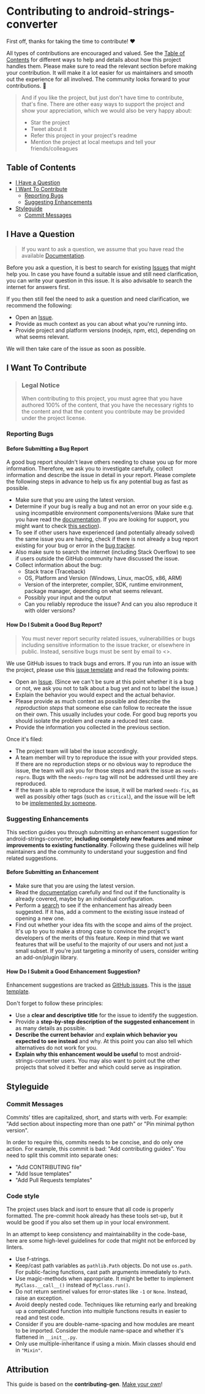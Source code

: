 <!-- omit in toc -->
# Contributing to android-strings-converter

First off, thanks for taking the time to contribute! ❤️

All types of contributions are encouraged and valued. See the [Table of Contents](#table-of-contents) for different ways to help and details about how this project handles them. Please make sure to read the relevant section before making your contribution. It will make it a lot easier for us maintainers and smooth out the experience for all involved. The community looks forward to your contributions. 🎉

> And if you like the project, but just don't have time to contribute, that's fine. There are other easy ways to support the project and show your appreciation, which we would also be very happy about:
> - Star the project
> - Tweet about it
> - Refer this project in your project's readme
> - Mention the project at local meetups and tell your friends/colleagues

<!-- omit in toc -->
## Table of Contents

- [I Have a Question](#i-have-a-question)
- [I Want To Contribute](#i-want-to-contribute)
  - [Reporting Bugs](#reporting-bugs)
  - [Suggesting Enhancements](#suggesting-enhancements)
- [Styleguide](#styleguide)
  - [Commit Messages](#commit-messages)



## I Have a Question

> If you want to ask a question, we assume that you have read the available [Documentation](https://github.com/HenestrosaConH/android-strings-converter/blob/main/README.md).

Before you ask a question, it is best to search for existing [Issues](https://github.com/HenestrosaConH/android-strings-converter/issues) that might help you. In case you have found a suitable issue and still need clarification, you can write your question in this issue. It is also advisable to search the internet for answers first.

If you then still feel the need to ask a question and need clarification, we recommend the following:

- Open an [Issue](https://github.com/HenestrosaConH/android-strings-converter/issues/new).
- Provide as much context as you can about what you're running into.
- Provide project and platform versions (nodejs, npm, etc), depending on what seems relevant.

We will then take care of the issue as soon as possible.

<!--
You might want to create a separate issue tag for questions and include it in this description. People should then tag their issues accordingly.

Depending on how large the project is, you may want to outsource the questioning, e.g. to Stack Overflow or Gitter. You may add additional contact and information possibilities:
- IRC
- Slack
- Gitter
- Stack Overflow tag
- Blog
- FAQ
- Roadmap
- E-Mail List
- Forum
-->

## I Want To Contribute

> ### Legal Notice <!-- omit in toc -->
> When contributing to this project, you must agree that you have authored 100% of the content, that you have the necessary rights to the content and that the content you contribute may be provided under the project license.

### Reporting Bugs

<!-- omit in toc -->
#### Before Submitting a Bug Report

A good bug report shouldn't leave others needing to chase you up for more information. Therefore, we ask you to investigate carefully, collect information and describe the issue in detail in your report. Please complete the following steps in advance to help us fix any potential bug as fast as possible.

- Make sure that you are using the latest version.
- Determine if your bug is really a bug and not an error on your side e.g. using incompatible environment components/versions (Make sure that you have read the [documentation](https://github.com/HenestrosaConH/android-strings-converter/blob/main/README.md). If you are looking for support, you might want to check [this section](#i-have-a-question)).
- To see if other users have experienced (and potentially already solved) the same issue you are having, check if there is not already a bug report existing for your bug or error in the [bug tracker](https://github.com/HenestrosaConH/android-strings-converterissues?q=label%3Abug).
- Also make sure to search the internet (including Stack Overflow) to see if users outside the GitHub community have discussed the issue.
- Collect information about the bug:
  - Stack trace (Traceback)
  - OS, Platform and Version (Windows, Linux, macOS, x86, ARM)
  - Version of the interpreter, compiler, SDK, runtime environment, package manager, depending on what seems relevant.
  - Possibly your input and the output
  - Can you reliably reproduce the issue? And can you also reproduce it with older versions?

<!-- omit in toc -->
#### How Do I Submit a Good Bug Report?

> You must never report security related issues, vulnerabilities or bugs including sensitive information to the issue tracker, or elsewhere in public. Instead, sensitive bugs must be sent by email to <>.
<!-- You may add a PGP key to allow the messages to be sent encrypted as well. -->

We use GitHub issues to track bugs and errors. If you run into an issue with the project, please use this [issue template](https://github.com/HenestrosaConH/android-strings-converter/tree/main/.github/workflows/ISSUE_TEMPLATE.md) and read the following points:

- Open an [Issue](https://github.com/HenestrosaConH/android-strings-converter/issues/new). (Since we can't be sure at this point whether it is a bug or not, we ask you not to talk about a bug yet and not to label the issue.)
- Explain the behavior you would expect and the actual behavior.
- Please provide as much context as possible and describe the *reproduction steps* that someone else can follow to recreate the issue on their own. This usually includes your code. For good bug reports you should isolate the problem and create a reduced test case.
- Provide the information you collected in the previous section.

Once it's filed:

- The project team will label the issue accordingly.
- A team member will try to reproduce the issue with your provided steps. If there are no reproduction steps or no obvious way to reproduce the issue, the team will ask you for those steps and mark the issue as `needs-repro`. Bugs with the `needs-repro` tag will not be addressed until they are reproduced.
- If the team is able to reproduce the issue, it will be marked `needs-fix`, as well as possibly other tags (such as `critical`), and the issue will be left to be [implemented by someone](#your-first-code-contribution).

<!-- You might want to create an issue template for bugs and errors that can be used as a guide and that defines the structure of the information to be included. If you do so, reference it here in the description. -->


### Suggesting Enhancements

This section guides you through submitting an enhancement suggestion for android-strings-converter, **including completely new features and minor improvements to existing functionality**. Following these guidelines will help maintainers and the community to understand your suggestion and find related suggestions.

<!-- omit in toc -->
#### Before Submitting an Enhancement

- Make sure that you are using the latest version.
- Read the [documentation](https://github.com/HenestrosaConH/android-strings-converter/blob/main/README.md) carefully and find out if the functionality is already covered, maybe by an individual configuration.
- Perform a [search](https://github.com/HenestrosaConH/android-strings-converter/issues) to see if the enhancement has already been suggested. If it has, add a comment to the existing issue instead of opening a new one.
- Find out whether your idea fits with the scope and aims of the project. It's up to you to make a strong case to convince the project's developers of the merits of this feature. Keep in mind that we want features that will be useful to the majority of our users and not just a small subset. If you're just targeting a minority of users, consider writing an add-on/plugin library.

<!-- omit in toc -->
#### How Do I Submit a Good Enhancement Suggestion?

Enhancement suggestions are tracked as [GitHub issues](https://github.com/HenestrosaConH/android-strings-converter/issues). This is the [issue template](https://github.com/HenestrosaConH/android-strings-converter/tree/main/.github/workflows/ISSUE_TEMPLATE.md). 

Don't forget to follow these principles: 

- Use a **clear and descriptive title** for the issue to identify the suggestion.
- Provide a **step-by-step description of the suggested enhancement** in as many details as possible.
- **Describe the current behavior** and **explain which behavior you expected to see instead** and why. At this point you can also tell which alternatives do not work for you.
- **Explain why this enhancement would be useful** to most android-strings-converter users. You may also want to point out the other projects that solved it better and which could serve as inspiration.


## Styleguide
### Commit Messages
Commits' titles are capitalized, short, and starts with verb. For example: "Add section about inspecting more than one path" or "Pin minimal python version".

In order to require this, commits needs to be concise, and do only one action. For example, this commit is bad: "Add contributing guides". You need to split this commit into separate ones:

- "Add CONTRIBUTING file"
- "Add Issue templates"
- "Add Pull Requests templates"

### Code style
The project uses black and isort to ensure that all code is properly formatted. The pre-commit hook already has these tools set-up, but it would be good if you also set them up in your local environment.

In an attempt to keep consistency and maintainability in the code-base, here are some high-level guidelines for code that might not be enforced by linters.

* Use f-strings.
* Keep/cast path variables as `pathlib.Path` objects. Do not use `os.path`. For public-facing functions, cast path arguments immediately to `Path`.
* Use magic-methods when appropriate. It might be better to implement ``MyClass.__call__()`` instead of ``MyClass.run()``.
* Do not return sentinel values for error-states like `-1` or `None`. Instead, raise an exception.
* Avoid deeply nested code. Techniques like returning early and breaking up a complicated function into multiple functions results in easier to read and test code.
* Consider if you are double-name-spacing and how modules are meant to be imported.
  Consider the module name-space and whether it's flattened in `__init__.py`.
* Only use multiple-inheritance if using a mixin. Mixin classes should end in `"Mixin"`.

<!-- omit in toc -->
## Attribution
This guide is based on the **contributing-gen**. [Make your own](https://github.com/bttger/contributing-gen)!

